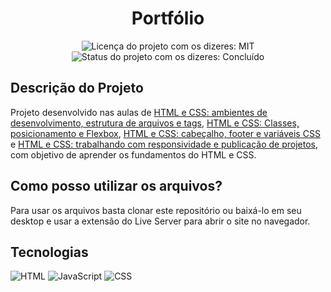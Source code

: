 <h1 align="center">Portfólio</h1>

<div>
  <p align="center">
    <img alt="Licença do projeto com os dizeres: MIT" src="https://img.shields.io/github/license/RodrigoHarder/teste-react-typescript.svg">
    <img alt="Status do projeto com os dizeres: Concluído" src="https://img.shields.io/static/v1?label=Status&message=Concluído &color=blue">
  </p>
</div>

## Descrição do Projeto

Projeto desenvolvido nas aulas de [HTML e CSS: ambientes de desenvolvimento, estrutura de arquivos e tags](https://cursos.alura.com.br/course/html-css-ambiente-arquivos-tags), [HTML e CSS: Classes, posicionamento e Flexbox](https://cursos.alura.com.br/course/html-css-classes-posicionamento-flexbox?preRequirementFrom=html-css-cabecalho-footer-variaveis-css), [HTML e CSS: cabeçalho, footer e variáveis CSS](https://cursos.alura.com.br/course/html-css-cabecalho-footer-variaveis-css) e [HTML e CSS: trabalhando com responsividade e publicação de projetos](https://cursos.alura.com.br/course/html-css-responsividade-publicacao-projetos), com objetivo de aprender os fundamentos do HTML e CSS.

## Como posso utilizar os arquivos?

Para usar os arquivos basta clonar este repositório ou baixá-lo em seu desktop e usar a extensão do Live Server para abrir o site no navegador.

## Tecnologias

<div>
  <img alt="HTML" src="https://img.shields.io/badge/HTML5-E34F26?style=for-the-badge&logo=html5&logoColor=white">
  <img alt="JavaScript" src="https://img.shields.io/badge/JavaScript-323330?style=for-the-badge&logo=javascript&logoColor=F7DF1E">
  <img alt="CSS" src="https://img.shields.io/badge/CSS3-1572B6?style=for-the-badge&logo=css3&logoColor=white">
</div>
